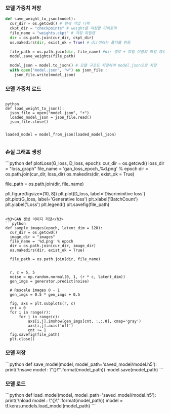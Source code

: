 <h3>모델 가중치 저장</h3>

```python
def save_weight_to_json(model):
  cur_dir = os.getcwd() # 현재 작업 디렉
  ckpt_dir = "checkpoints" # weight를 저장할 디렉토리
  file_name = "weights.ckpt" # 저장 파일명
  dir = os.path.join(cur_dir, ckpt_dir) 
  os.makedirs(dir, exist_ok = True) # dir이라는 폴더를 만듬

  file_path = os.path.join(dir, file_name) #dir 경로 + 파일 이름의 파일 경로를 join함
  model.save_weights(file_path)

  model_json = model.to_json() # 모델 구조도 저장하여 model.json으로 저장
  with open("model.json", "w") as json_file : 
    json_file.write(model_json)
```



<h3>모델 가중치 로드</h3>
<pre><code>
python
def load_weight_to_json():
  json_file = open("model.json", "r")
  loaded_model_json = json_file.read() 
  json_file.close()

  loaded_model = model_from_json(loaded_model_json)
</pre></code>





<h3>손실 그래프 생성</h3>
```python
def plotLoss(G_loss, D_loss, epoch):
  cur_dir = os.getcwd()
  loss_dir = "loss_graph"
  file_name = 'gan_loss_epoch_%d.png' % epoch
  dir = os.path.join(cur_dir, loss_dir) 
  os.makedirs(dir, exist_ok = True)

  file_path = os.path.join(dir, file_name)

  plt.figure(figsize=(10, 8))
  plt.plot(D_loss, label='Discriminitive loss')
  plt.plot(G_loss, label='Generative loss')
  plt.xlabel('BatchCount')
  plt.ylabel('Loss')
  plt.legend()
  plt.savefig(file_path)
```

<h3>GAN 생성 이미지 저장</h3>
```python
def sample_images(epoch, latent_dim = 128):
  cur_dir = os.getcwd()
  image_dir = "images"
  file_name = '%d.png' % epoch
  dir = os.path.join(cur_dir, image_dir) 
  os.makedirs(dir, exist_ok = True)

  file_path = os.path.join(dir, file_name)


  r, c = 5, 5
  noise = np.random.normal(0, 1, (r * c, latent_dim))
  gen_imgs = generator.predict(noise)

  # Rescale images 0 - 1
  gen_imgs = 0.5 * gen_imgs + 0.5

  fig, axs = plt.subplots(r, c)
  cnt = 0
  for i in range(r):
      for j in range(c):
          axs[i,j].imshow(gen_imgs[cnt, :,:,0], cmap='gray')
          axs[i,j].axis('off')
          cnt += 1
  fig.savefig(file_path)
  plt.close()
```





<h3>모델 저장</h3>
```python
def save_model(model, model_path='saved_model/model.h5'):
  print('\nsave model : \"{}\"'.format(model_path))
  model.save(model_path)
```




<h3>모델 로드</h3>
```python
def load_model(model, model_path='saved_model/model.h5'):
  print('\nload model : \"{}\"'.format(model_path))
  model = tf.keras.models.load_model(model_path)
```
